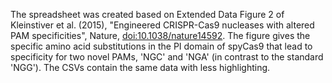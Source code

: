 The spreadsheet was created based on Extended Data Figure 2 of Kleinstiver et al. (2015),
"Engineered CRISPR-Cas9 nucleases with altered PAM specificities", Nature,
[doi:10.1038/nature14592]( http://www.nature.com/nature/journal/vaop/ncurrent/full/nature14592.html).
The figure gives the specific amino acid substitutions in the PI domain of spyCas9 that lead to
specificity for two novel PAMs, 'NGC' and 'NGA' (in contrast to the standard 'NGG'). The CSVs contain
the same data with less highlighting.